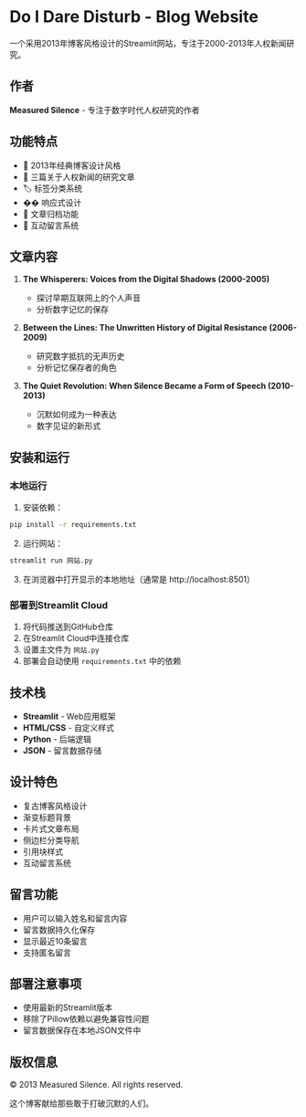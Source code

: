 # Do I Dare Disturb - Blog Website

一个采用2013年博客风格设计的Streamlit网站，专注于2000-2013年人权新闻研究。

## 作者
**Measured Silence** - 专注于数字时代人权研究的作者

## 功能特点

- 🎨 2013年经典博客设计风格
- 📝 三篇关于人权新闻的研究文章
- 🏷️ 标签分类系统
- �� 响应式设计
- 📅 文章归档功能
- 💬 互动留言系统

## 文章内容

1. **The Whisperers: Voices from the Digital Shadows (2000-2005)**
   - 探讨早期互联网上的个人声音
   - 分析数字记忆的保存

2. **Between the Lines: The Unwritten History of Digital Resistance (2006-2009)**
   - 研究数字抵抗的无声历史
   - 分析记忆保存者的角色

3. **The Quiet Revolution: When Silence Became a Form of Speech (2010-2013)**
   - 沉默如何成为一种表达
   - 数字见证的新形式

## 安装和运行

### 本地运行

1. 安装依赖：
```bash
pip install -r requirements.txt
```

2. 运行网站：
```bash
streamlit run 网站.py
```

3. 在浏览器中打开显示的本地地址（通常是 http://localhost:8501）

### 部署到Streamlit Cloud

1. 将代码推送到GitHub仓库
2. 在Streamlit Cloud中连接仓库
3. 设置主文件为 `网站.py`
4. 部署会自动使用 `requirements.txt` 中的依赖

## 技术栈

- **Streamlit** - Web应用框架
- **HTML/CSS** - 自定义样式
- **Python** - 后端逻辑
- **JSON** - 留言数据存储

## 设计特色

- 复古博客风格设计
- 渐变标题背景
- 卡片式文章布局
- 侧边栏分类导航
- 引用块样式
- 互动留言系统

## 留言功能

- 用户可以输入姓名和留言内容
- 留言数据持久化保存
- 显示最近10条留言
- 支持匿名留言

## 部署注意事项

- 使用最新的Streamlit版本
- 移除了Pillow依赖以避免兼容性问题
- 留言数据保存在本地JSON文件中

## 版权信息

© 2013 Measured Silence. All rights reserved.

这个博客献给那些敢于打破沉默的人们。 